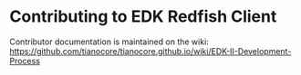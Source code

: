 # Contributing to EDK Redfish Client

Contributor documentation is maintained on the wiki: https://github.com/tianocore/tianocore.github.io/wiki/EDK-II-Development-Process
